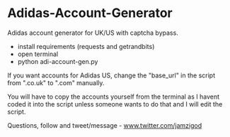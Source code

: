 # Adidas-Account-Generator
Adidas account generator for UK/US with captcha bypass. 

- install requirements (requests and getrandbits)
- open terminal 
- python adi-account-gen.py

If you want accounts for Adidas US, change the "base_url" in the script from ".co.uk" to ".com" manually.

You will have to copy the accounts yourself from the terminal as I havent coded it into the script unless someone wants to do that and I will edit the script.

Questions, follow and tweet/message - www.twitter.com/jamzigod
